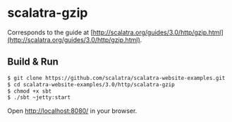 # scalatra-gzip #

Corresponds to the guide at [http://scalatra.org/guides/3.0/http/gzip.html](http://scalatra.org/guides/3.0/http/gzip.html).

## Build & Run ##

```sh
$ git clone https://github.com/scalatra/scalatra-website-examples.git
$ cd scalatra-website-examples/3.0/http/scalatra-gzip
$ chmod +x sbt
$ ./sbt ~jetty:start
```

Open [http://localhost:8080/](http://localhost:8080/) in your browser.
